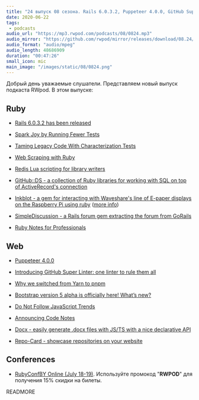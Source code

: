 ```yaml
---
title: "24 выпуск 08 сезона. Rails 6.0.3.2, Puppeteer 4.0.0, GitHub Super Linter, GitHub::DS, Code Notes, Inkblot, Docx и прочее"
date: 2020-06-22
tags:
 - podcasts
audio_url: "https://mp3.rwpod.com/podcasts/08/0824.mp3"
audio_mirror: "https://github.com/rwpod/mirror/releases/download/08.24/0824.mp3"
audio_format: "audio/mpeg"
audio_length: 48686909
duration: "00:47:26"
small_icon: mic
main_image: "/images/static/08/0824.png"
---
```


Добрый день уважаемые слушатели. Представляем новый выпуск подкаста RWpod. В этом выпуске:

## Ruby

 - [Rails 6.0.3.2 has been released](https://weblog.rubyonrails.org/2020/6/17/Rails-6-0-3-2-has-been-released/)
 - [Spark Joy by Running Fewer Tests](https://engineering.shopify.com/blogs/engineering/spark-joy-by-running-fewer-tests)
 - [Taming Legacy Code With Characterization Tests](https://www.honeybadger.io/blog/ruby-legacy-characterization-test/)
 - [Web Scraping with Ruby](https://www.scrapingbee.com/blog/web-scraping-ruby/)


 - [Redis Lua scripting for library writers](http://www.wjwh.eu/posts/2020-06-15-redis-eval-trick.html)
 - [GitHub::DS - a collection of Ruby libraries for working with SQL on top of ActiveRecord's connection](https://github.com/github/github-ds)
 - [Inkblot - a gem for interacting with Waveshare's line of E-paper displays on the Raspberry Pi using ruby](https://github.com/jtp184/inkblot) ([more info](http://justinp.io/project/9))
 - [SimpleDiscussion - a Rails forum gem extracting the forum from GoRails](https://github.com/excid3/simple_discussion)
 - [Ruby Notes for Professionals](https://www.dbooks.org/ruby-notes-for-professionals-5592543428/read/)


## Web

 - [Puppeteer 4.0.0](https://github.com/puppeteer/puppeteer/releases/tag/v4.0.0)
 - [Introducing GitHub Super Linter: one linter to rule them all](https://github.blog/2020-06-18-introducing-github-super-linter-one-linter-to-rule-them-all/)
 - [Why we switched from Yarn to pnpm](https://www.takeshape.io/articles/why-we-switched-from-yarn-to-pnpm/)
 - [Bootstrap version 5 alpha is officially here! What’s new?](https://themesberg.com/blog/bootstrap/bootstrap-version-5-alpha-whats-new)


 - [Do Not Follow JavaScript Trends](https://pragmaticpineapple.com/do-not-follow-javascript-trends/)
 - [Announcing Code Notes](https://zander.wtf/blog/code-notes-release)
 - [Docx - easily generate .docx files with JS/TS with a nice declarative API](https://github.com/dolanmiu/docx)
 - [Repo-Card - showcase repositories on your website](https://github.com/Tarptaeya/repo-card)

## Conferences

 - [RubyConfBY Online (July 18-19)](https://rubyconference.by/). Используйте промокод "**RWPOD**" для получения 15% скидки на билеты.

READMORE
